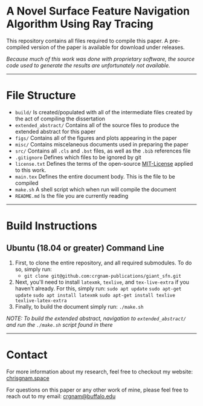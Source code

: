# A Novel Surface Feature Navigation Algorithm Using Ray Tracing
This repository contains all files required to compile this paper.  A pre-compiled version of the paper is available for download under releases.

*Because much of this work was done with proprietary software, the source code used to generate the results are unfortunately not available.*

***
# File Structure

- `build/` Is created/populated with all of the intermediate files created by the act of compiling the dissertation
- `extended_abstract/` Contains all of the source files to produce the extended abstract for this paper
- `figs/` Contains all of the figures and plots appearing in the paper
- `misc/` Contains miscelaneous documents used in preparing the paper
- `src/` Contains all `.cls` and `.bst` files, as well as the `.bib` references file
- `.gitignore` Defines which files to be ignored by git
- `license.txt` Defines the terms of the open-source [MIT-License](https://opensource.org/licenses/MIT) applied to this work.
- `main.tex` Defines the entire document body.  This is the file to be compiled
- `make.sh` A shell script which when run will compile the document
- `README.md` Is the file you are currently reading

***
# Build Instructions
## Ubuntu (18.04 or greater) Command Line
1. First, to clone the entire repository, and all required submodules.  To do so, simply run:
    - `git clone git@github.com:crgnam-publications/giant_sfn.git`
2. Next, you'll need to install `latexmk`, `texlive`, and `tex-live-extra` if you haven't already.  For this, simply run: 
    `sudo apt update`
    `sudo apt-get update`
    `sudo apt install latexmk`
    `sudo apt-get install texlive texlive-latex-extra`
3. Finally, to build the document simply run: `./make.sh`

*NOTE: To build the extended abstract, navigation to `extended_abstract/` and run the `./make.sh` script found in there*

***
# Contact
For more information about my research, feel free to checkout my website: [chrisgnam.space](chrisgnam.space)

For questions on this paper or any other work of mine, please feel free to reach out to my email: [crgnam@buffalo.edu](mailto:crgnam@buffalo.edu)
